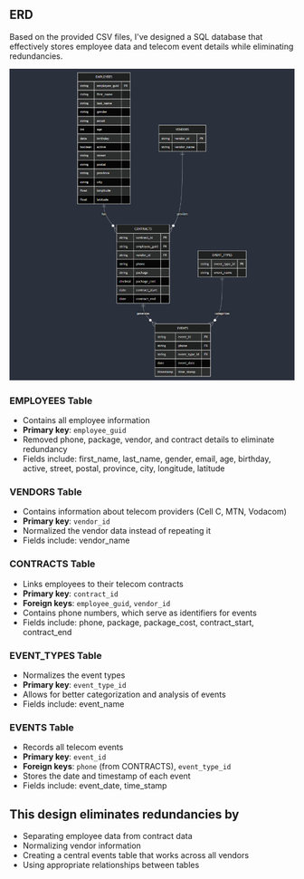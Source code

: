 ## ERD

Based on the provided CSV files, I've designed a SQL database that effectively stores employee data and telecom event details while eliminating redundancies.

![Database ERD](/Database-Challenges/erd-diagram.png)

### EMPLOYEES Table

- Contains all employee information
- **Primary key**: `employee_guid`
- Removed phone, package, vendor, and contract details to eliminate redundancy
- Fields include: first_name, last_name, gender, email, age, birthday, active, street, postal, province, city, longitude, latitude

### VENDORS Table

- Contains information about telecom providers (Cell C, MTN, Vodacom)
- **Primary key**: `vendor_id`
- Normalized the vendor data instead of repeating it
- Fields include: vendor_name

### CONTRACTS Table

- Links employees to their telecom contracts
- **Primary key**: `contract_id`
- **Foreign keys**: `employee_guid`, `vendor_id`
- Contains phone numbers, which serve as identifiers for events
- Fields include: phone, package, package_cost, contract_start, contract_end

### EVENT_TYPES Table

- Normalizes the event types
- **Primary key**: `event_type_id`
- Allows for better categorization and analysis of events
- Fields include: event_name

### EVENTS Table

- Records all telecom events
- **Primary key**: `event_id`
- **Foreign keys**: `phone` (from CONTRACTS), `event_type_id`
- Stores the date and timestamp of each event
- Fields include: event_date, time_stamp

## This design eliminates redundancies by

- Separating employee data from contract data
- Normalizing vendor information
- Creating a central events table that works across all vendors
- Using appropriate relationships between tables
